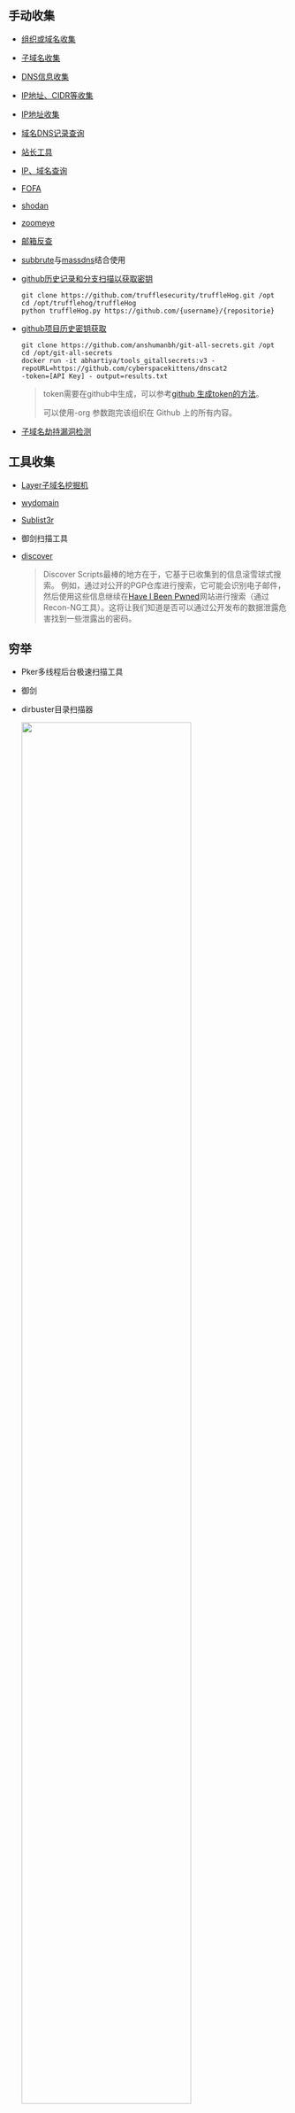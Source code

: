 ## 手动收集

* [组织或域名收集](https://crt.sh)

* [子域名收集](https://phpinfo.me/domain)

* [DNS信息收集](https://dnsdumpster.com/)

* [IP地址、CIDR等收集](https://search.censys.io/)

* [IP地址收集](https://www.ipip.net/ip.html)

* [域名DNS记录查询](https://tools.ipip.net/domain.php)

* [站长工具](https://tool.chinaz.com/)

* [IP、域名查询](https://www.webscan.cc/)

* [FOFA](https://classic.fofa.so/)

* [shodan](https://www.shodan.io/)

* [zoomeye](https://www.zoomeye.org/)

* [邮箱反查](https://whois.west.cn/reverse/dom_em)

* [subbrute](https://github.com/TheRook/subbrute)与[massdns](https://github.com/blechschmidt/massdns)结合使用

* [github历史记录和分支扫描以获取密钥](https://github.com/trufflesecurity/truffleHog)

    ```
    git clone https://github.com/trufflesecurity/truffleHog.git /opt
    cd /opt/trufflehog/truffleHog
    python truffleHog.py https://github.com/{username}/{repositorie}
    ```

* [github项目历史密钥获取](https://github.com/anshumanbh/git-all-secrets)

    ```
    git clone https://github.com/anshumanbh/git-all-secrets.git /opt
    cd /opt/git-all-secrets
    docker run -it abhartiya/tools_gitallsecrets:v3 -repoURL=https://github.com/cyberspacekittens/dnscat2
    -token=[API Key] - output=results.txt
    ```

    > token需要在github中生成，可以参考[github 生成token的方法](https://www.cnblogs.com/leon-2016/p/9284837.html)。
    >
    > 可以使用-org 参数跑完该组织在 Github 上的所有内容。

* [子域名劫持漏洞检测](https://github.com/anshumanbh/tko-subs)



## 工具收集

* [Layer子域名挖掘机](https://github.com/euphrat1ca/LayerDomainFinder)

* [wydomain](https://github.com/ring04h/wydomain)

* [Sublist3r](https://github.com/aboul3la/Sublist3r)

* 御剑扫描工具

* [discover](https://github.com/leebaird/discover)

    > Discover Scripts最棒的地方在于，它基于已收集到的信息滚雪球式搜索。 例如，通过对公开的PGP仓库进行搜索，它可能会识别电子邮件，然后使用这些信息继续在[Have I Been Pwned](https://haveibeenpwned.com/)网站进行搜索（通过 Recon-NG工具）。这将让我们知道是否可以通过公开发布的数据泄露危害找到一些泄露出的密码。



## 穷举

* Pker多线程后台极速扫描工具

* 御剑

* dirbuster目录扫描器

  <img src="https://borinboy.oss-cn-shanghai.aliyuncs.com/huan20210815131129.png" style="width:80%;" />

## 其他

其他信息收集手段，还可以通过github关键字查询，天眼查等进行查询，[谷歌hacking](https://zhuanlan.zhihu.com/p/142832509)、百度等特定语法来进行搜索。

通过收集到的信息，[使用nmap](https://www.sqlsec.com/2017/07/nmap.html)端口扫描或其他扫描工具对相应的域名、端口、服务等进行进一步挖掘，往往有意想不到的效果。



## 示例

### 谷歌语法

<img src="https://borinboy.oss-cn-shanghai.aliyuncs.com/huan20210815113725.png" style="width:50%;" />

### github语法

<img src="https://borinboy.oss-cn-shanghai.aliyuncs.com/huan20210815121900.png" style="width:80%;" />



